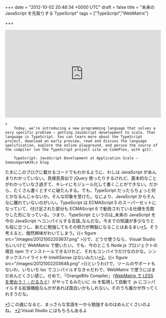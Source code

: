 
+++
date = "2012-10-02 20:48:34 +0000 UTC"
draft = false
title = "未来の JavaScript を先取りする TypeScript"
tags = ["TypeScript","WebMatrix"]

+++
<iframe style="height:288px;width:512px" src="http://channel9.msdn.com/posts/Anders-Hejlsberg-Introducing-TypeScript/player?w=512&amp;h=288" frameborder="0" scrolling="no"></iframe><br/>


    >
        Today, we’re introducing a new programming language that solves a very specific problem – getting JavaScript development to scale. That language is TypeScript. You can learn more about the TypeScript project, download an early preview, read and discuss the language specification, explore the online playground, and peruse the source of the compiler (on the TypeScript project site on CodePlex, with git).

        TypeScript: JavaScript Development at Application Scale – Somasegar&#39;s blog
    
たまにこのブログに載せるコードでもわかるように、わしは JavaScript があんまりわかっていない。見様見真似で jQuery 使ったりするけれど、基本的なことがわかっていなさ過ぎて、キレイにモジュール化して書くことができない。だから、たくさん書くとすぐに破たんする。でも、TypeScript だったらちょっと何とかなるんじゃないか。そんな印象を受けた。なにより、JavaScript からそんなに離れていないのがいい。TypeScript は ECMAScript 5 のスーパーセットになっていて、付け足された部分も ECMAScript 6 で勧告されている仕様を先取りした形になっている。つまり、TypeScript というのは_未来の JavaScript を今の JavaScript へコンパイルする言語_なんだな。今までの知識が多少なりとも役に立つし、新たに勉強してもその努力が無駄になることはあるまい<a href="#f-a5d3206c" name="fn-a5d3206c" title="この歳になると、まっさらな言語を一から勉強するのはめんどくさいのよね。">*1</a>。そう考えると、俄然興味がわいてしまう。{{< figure src="/images/20121002203637.png"  >}}で、どうせ使うなら、Visual Studio もいいけど WebMatrix で使いたい。でも、今のところ Node.js プロジェクトの場合 npm でインストールできるけれど、それもコンパイラだけなのかな。シンタックスハイライトや IntelliSense はないみたい<a href="#f-30e541f5" name="fn-30e541f5" title="Visual Studio にはもちろんあるよ">*2</a>。{{< figure src="/images/20121002203648.png"  >}}というわけで、ツールのサポートもないわ、いちいち tsc でコンパイルすなきゃだわで、WebMatrix で使うにはまだめんどくさい感じ。せめて、「OrangeBits Compiler」（<a href="https://blog.daruyanagi.jp/entry/2012/08/15/161932">WebMatrix で LESS を使おう！ - だるろぐ</a>）がやってるみたいに .ts を監視して自動で .js にコンパイルする拡張機能なんかがあれば面白いかもしれない。そのうち誰かが作ってくれそうだな。
<div class="footnote">
<a href="#fn-a5d3206c" name="f-a5d3206c" class="footnote-number">*1</a><span class="footnote-delimiter">:</span><span class="footnote-text">この歳になると、まっさらな言語を一から勉強するのはめんどくさいのよね。</span>
<a href="#fn-30e541f5" name="f-30e541f5" class="footnote-number">*2</a><span class="footnote-delimiter">:</span><span class="footnote-text">Visual Studio にはもちろんあるよ</span>
</div>

